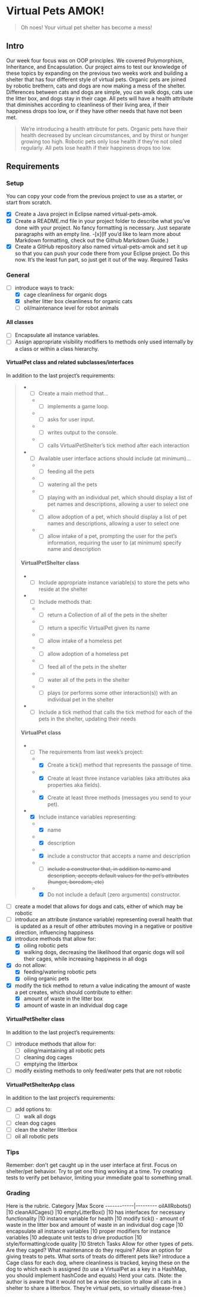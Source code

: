﻿# Virtual Pets AMOK!
> Oh noes! Your virtual pet shelter has become a mess!

## Intro
Our week four focus was on OOP principles.  We covered Polymorphism, Inheritance, and Encapsulation.  Our project aims to test our knowledge of these topics by expanding on the previous two weeks work and building a shelter that has four different style of virtual pets.  Organic pets are joined by robotic brethern, cats and dogs are now making a mess of the shelter.  Differences between cats and dogs are simple, you can walk dogs, cats use the litter box, and dogs stay in their cage.  All pets will have a health attribute that diminishes according to cleanliness of their living area, if their happiness drops too low, or if they have other needs that have not been met.
>We’re introducing a health attribute for pets. Organic pets have their health decreased by unclean circumstances, and by thirst or hunger growing too high. Robotic pets only lose health if they’re not oiled regularly. All pets lose health if their happiness drops too low.

## Requirements

### Setup
You can copy your code from the previous project to use as a starter, or start from scratch.

-[x] Create a Java project in Eclipse named virtual-pets-amok.
-[x] Create a README.md file in your project folder to describe what you’ve done with your project. No fancy formatting is necessary. Just separate paragraphs with an empty line. 
	-[x](If you’d like to learn more about Markdown formatting, check out the Github Markdown Guide.)
-[x] Create a GitHub repository also named virtual-pets-amok and set it up so that you can push your code there from your Eclipse project. Do this now. It’s the least fun part, so just get it out of the way.
Required Tasks
### General
- [ ] introduce ways to track:
	- [x] cage cleanliness for organic dogs
	- [x] shelter litter box cleanliness for organic cats
	- [ ] oil/maintenance level for robot animals

#### All classes
- [ ] Encapsulate all instance variables.
- [ ] Assign appropriate visibility modifiers to methods only used internally by a class or within a class hierarchy.

#### VirtualPet class and related subclasses/interfaces
In addition to the last project’s requirements:
>* - [ ] Create a main method that…
>	* - [ ] implements a game loop.
>	* - [ ] asks for user input.
>	* - [ ] writes output to the console.
>	* - [ ] calls VirtualPetShelter’s tick method after each interaction
>* - [ ] Available user interface actions should include (at minimum)…
>	* - [ ] feeding all the pets
>	* - [ ] watering all the pets
>	* - [ ] playing with an individual pet, which should display a list of pet names and descriptions, allowing a user to select one
>	* - [ ] allow adoption of a pet, which should display a list of pet names and descriptions, allowing a user to select one
>	* - [ ] allow intake of a pet, prompting the user for the pet’s information, requiring the user to (at minimum) specify name and description
>
>#### VirtualPetShelter class
>* - [ ] Include appropriate instance variable(s) to store the pets who reside at the shelter
>* - [ ] Include methods that:
>	* - [ ] return a Collection of all of the pets in the shelter
>	* - [ ] return a specific VirtualPet given its name
>	* - [ ] allow intake of a homeless pet
>	* - [ ] allow adoption of a homeless pet
>	* - [ ] feed all of the pets in the shelter
>	* - [ ] water all of the pets in the shelter
>	* - [ ] plays (or performs some other interaction(s)) with an individual pet in the shelter
>* - [ ] Include a tick method that calls the tick method for each of the pets in the shelter, updating their needs
>
>#### VirtualPet class
>* - [ ] The requirements from last week’s project:
>	* - [x] Create a tick() method that represents the passage of time.
> 	* - [x] Create at least three instance variables (aka attributes aka properties aka fields).
>	* - [x] Create at least three methods (messages you send to your pet).
> 
>* - [x] Include instance variables representing:
>	* - [x] name
>	* - [x] description
>	* - [x] include a constructor that accepts a name and description
>	* - [ ] ~~include a constructor that, in addition to name and description, accepts default values for the pet’s attributes (hunger, boredom, etc)~~
>	* - [x] Do not include a default (zero arguments) constructor.

- [ ] create a model that allows for dogs and cats, either of which may be robotic
- [ ] introduce an attribute (instance variable) representing overall health that is updated as a result of other attributes moving in a negative or positive direction, influencing happiness
- [x] introduce methods that allow for:
	- [x] oiling robotic pets
	- [x] walking dogs, decreasing the likelihood that organic dogs will soil their cages, while increasing happiness in all dogs
- [x] do not allow:
	- [x] feeding/watering robotic pets
	- [x] oiling organic pets
- [x] modify the tick method to return a value indicating the amount of waste a pet creates, which should contribute to either:
	- [x] amount of waste in the litter box
	- [x] amount of waste in an individual dog cage

#### VirtualPetShelter class
In addition to the last project’s requirements:

- [ ] introduce methods that allow for:
	- [ ] oiling/maintaining all robotic pets
	- [ ] cleaning dog cages
	- [ ] emptying the litterbox
- [ ] modify existing methods to only feed/water pets that are not robotic

#### VirtualPetShelterApp class
In addition to the last project’s requirements:

- [ ] add options to:
	- [ ] walk all dogs
- [ ] clean dog cages
- [ ] clean the shelter litterbox
- [ ] oil all robotic pets

### Tips
Remember: don’t get caught up in the user interface at first. Focus on shelter/pet behavior. Try to get one thing working at a time.
Try creating tests to verify pet behavior, limiting your immediate goal to something small.
### Grading
Here is the rubric.
Category	|Max Score
------------|---------
oilAllRobots()	|10
cleanAllCages()	|10
emptyLitterBox()	|10
has interfaces for necessary functionality	|10
instance variable for health	|10
modify tick() - amount of waste in the litter box and amount of waste in an individual dog cage	|10
encapsulate all instance variables	|10
proper modifiers for instance variables	|10
adequate unit tests to drive production	|10
style/formatting/code quality	|10
Stretch Tasks
Allow for other types of pets. Are they caged? What maintenance do they require?
Allow an option for giving treats to pets. What sorts of treats do different pets like?
introduce a Cage class for each dog, where cleanliness is tracked, keying these on the dog to which each is assigned (to use a VirtualPet as a key in a HashMap, you should implement hashCode and equals)
Herd your cats.
(Note: the author is aware that it would not be a wise decision to allow all cats in a shelter to share a litterbox. They’re virtual pets, so virtually disease-free.)